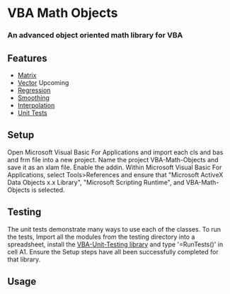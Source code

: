 VBA Math Objects
=====================

### An advanced object oriented math library for VBA

Features
--------
 * [Matrix](#matrix)
 * [Vector](#vector)
Upcoming
 * [Regression](#regression)
 * [Smoothing](#smoothing)
 * [Interpolation](#interpolation)
 * [Unit Tests](#unit-tests)
 
 Setup
-----

Open Microsoft Visual Basic For Applications and import each cls and bas and frm file into a new project. Name the project VBA-Math-Objects and save it as an xlam file. Enable the addin. Within Microsoft Visual Basic For Applications, select Tools>References and ensure that  "Microsoft ActiveX Data Objects x.x Library", "Microsoft Scripting Runtime", and VBA-Math-Objects is selected.

 Testing
 -----
The unit tests demonstrate many ways to use each of the classes. To run the tests, Import all the modules from the testing directory into a spreadsheet, install the [VBA-Unit-Testing library](https://github.com/Beakerboy/VBA-Unit-Tester) and type '=RunTests()' in cell A1. Ensure the Setup steps have all been successfully completed for that library.
 
 Usage
-----
